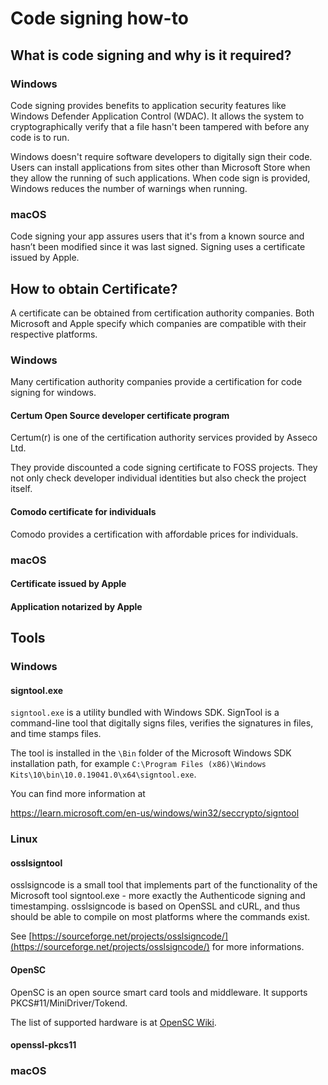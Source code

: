 # Code signing how-to

## What is code signing and why is it required?

### Windows

Code signing provides benefits to application security features
like Windows Defender Application Control (WDAC).
It allows the system to cryptographically verify that a file hasn't 
been tampered with before any code is to run.

Windows doesn't require software developers to digitally sign their code.
Users can install applications from sites other than Microsoft Store when they allow the running of such applications.
When code sign is provided, Windows reduces the number of warnings when running.

### macOS

Code signing your app assures users that it's from a known source 
and hasn’t been modified since it was last signed. Signing uses a certificate issued by Apple.

## How to obtain Certificate?

A certificate can be obtained from certification authority companies.
Both Microsoft and Apple specify which companies are compatible with
their respective platforms.

### Windows

Many certification authority companies provide a certification for code
signing for windows.

#### Certum Open Source developer certificate program

Certum(r) is one of the certification authority services provided by Asseco Ltd.

They provide discounted a code signing certificate to FOSS projects.
They not only check developer individual identities but also check the project itself. 

#### Comodo certificate for individuals

Comodo provides a certification with affordable prices for individuals.


### macOS

#### Certificate issued by Apple

#### Application notarized by Apple


## Tools

### Windows

#### signtool.exe

`signtool.exe` is a utility bundled with Windows SDK. 
SignTool is a command-line tool that digitally signs files, 
verifies the signatures in files, and time stamps files.

The tool is installed in the `\Bin` folder of the Microsoft Windows SDK installation path,
for example `C:\Program Files (x86)\Windows Kits\10\bin\10.0.19041.0\x64\signtool.exe`.

You can find more information at

https://learn.microsoft.com/en-us/windows/win32/seccrypto/signtool

### Linux

#### osslsigntool

osslsigncode is a small tool that implements part of the functionality of 
the Microsoft tool signtool.exe - more exactly the Authenticode signing and timestamping. 
osslsigncode is based on OpenSSL and cURL, and thus should be able to compile on most 
platforms where the commands exist.

See [https://sourceforge.net/projects/osslsigncode/](https://sourceforge.net/projects/osslsigncode/) for more informations.

#### OpenSC

OpenSC is an open source smart card tools and middleware.
It supports PKCS#11/MiniDriver/Tokend.

The list of supported hardware is at 
[OpenSC Wiki](https://github.com/OpenSC/OpenSC/wiki/Supported-hardware-%28smart-cards-and-USB-tokens%29).


#### openssl-pkcs11


### macOS
